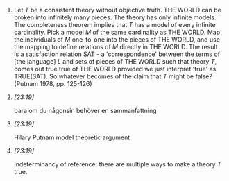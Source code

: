 1.  Let $T$ be a consistent theory without objective truth. THE WORLD can be broken into infinitely many pieces. The theory has only infinite models. The completeness theorem implies that $T$ has a model of every infinite cardinality. Pick a model $M$ of the same cardinality as THE WORLD. Map the individuals of $M$ one-to-one into the pieces of THE WORLD, and use the mapping to define relations of $M$ directly in THE WORLD. The result is a satisfaction relation SAT - a 'correspondence' between the terms of [the language] $L$ and sets of pieces of THE WORLD such that theory $T$, comes out true true of THE WORLD provided we just interpret 'true' as TRUE(SAT). So whatever becomes of the claim that $T$ might be false? (Putnam 1978, pp. 125-126)
    
2.  _[_23:19_]_
    
    bara om du någonsin behöver en sammanfattning
    
3.  _[_23:19_]_
    
    Hilary Putnam model theoretic argument
    
4.  _[_23:19_]_
    
    Indeterminancy of reference: there are multiple ways to make a theory $T$ true.